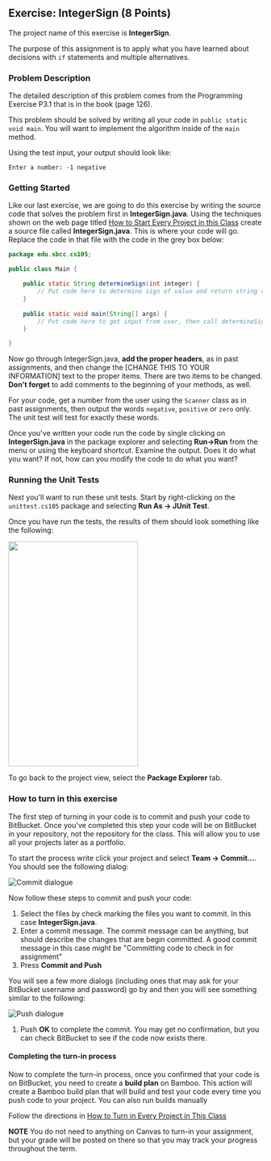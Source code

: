 ## Exercise: IntegerSign (8 Points)

The project name of this exercise is **IntegerSign**.

The purpose of this assignment is to apply what you have learned about decisions with `if` statements and multiple alternatives.

### Problem Description

The detailed description of this problem comes from the Programming Exercise P3.1 that is in the book (page 126).

This problem should be solved by writing all your code in `public static void main`. You will want to implement the algorithm inside of the `main` method. 

Using the test input, your output should look like:

`Enter a number: -1 negative`

### Getting Started

Like our last exercise, we are going to do this exercise by writing the source code that solves the problem first in **IntegerSign.java**. Using the techniques shown on the web page titled [How to Start Every Project in this Class](http://crowd.cs.sbcc.edu:7990/projects/CS105F2016/repos/allan.knight/browse/HowToStartEveryProject.md) create a source file called **IntegerSign.java**. This is where your code will go. Replace the code in that file with the code in the grey box below:

```java
package edu.sbcc.cs105;

public class Main {

    public static String determineSign(int integer) {
        // Put code here to determine sign of value and return string representation
    }
    
    public static void main(String[] args) {
        // Put code here to get input from user, then call determineSign
    }

}
```

Now go through IntegerSign.java, **add the proper headers**, as in past assignments, and then change the [CHANGE THIS TO YOUR INFORMATION] text to the proper items. There are two items to be changed. **Don't forget** to add comments to the beginning of your methods, as well.

For your code, get a number from the user using the `Scanner` class as in past assignments, then output the words `negative`, `positive` or `zero` only. The unit test will test for exactly these words.

Once you've written your code run the code by single clicking on **IntegerSign.java** in the package explorer and selecting **Run->Run** from the menu or using the keyboard shortcut. Examine the output. Does it do what you want? If not, how can you modify the code to do what you want?

### Running the Unit Tests

Next you'll want to run these unit tests. Start by right-clicking on the `unittest.cs105` package and selecting **Run As -> JUnit Test**. 

Once you have run the tests, the results of them should look something like the following:

<img src="https://www.dropbox.com/s/79zw4fbsjebbx1s/junit_test.png?dl=1" width="257" height="445" />

To go back to the project view, select the **Package Explorer** tab.

### How to turn in this exercise

The first step of turning in your code is to commit and push your code to BitBucket. Once you've completed this step your code will be on BitBucket in your repository, not the repository for the class. This will allow you to use all your projects later as a portfolio.

To start the process write click your project and select **Team -> Commit...**. You should see the following dialog:

![Commit dialogue](https://www.dropbox.com/s/lojod76ghyzl626/commit-git.png?dl=1)

Now follow these steps to commit and push your code:

1. Select the files by check marking the files you want to commit. In this case **IntegerSign.java**. 
2. Enter a commit message. The commit message can be anything, but should describe the changes that are begin committed. A good commit message in this case might be "Committing code to check in for assignment"
3. Press **Commit and Push**

You will see a few more dialogs (including ones that may ask for your BitBucket username and password) go by and then you will see something similar to the following:

![Push dialogue](https://www.dropbox.com/s/niao32p4abbx4k2/push-git.png?dl=1)

1. Push **OK** to complete the commit. You may get no confirmation, but you can check BitBucket to see if the code now exists there.

#### Completing the turn-in process

Now to complete the turn-in process, once you confirmed that your code is on BitBucket, you need to create a **build plan** on Bamboo. This action will create a Bamboo build plan that will build and test your code every time you push code to your project. You can also run builds manually

Follow the directions in [How to Turn in Every Project in This Class](http://crowd.cs.sbcc.edu:7990/projects/CS105F2016/repos/allan.knight/browse/HowToTurnInEveryProjectInThisClass.md)

**NOTE** You do not need to anything on Canvas to turn-in your assignment, but your grade will be posted on there so that you may track your progress throughout the term.